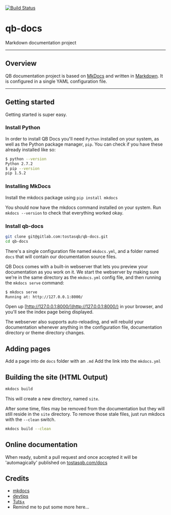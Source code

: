 [![Build Status](https://travis-ci.org/tostasqb/qb-docs.svg?branch=master)](https://travis-ci.org/tostasqb/qb-docs)
# qb-docs

Markdown documentation project

---

## Overview

QB documentation project is based on [MkDocs](http://www.mkdocs.org/) and written in [Markdown](https://github.com/adam-p/markdown-here/wiki/Markdown-Cheatsheet). It is configured in a single YAML
configuration file.

---

## Getting started

Getting started is super easy.


### Install Python

In order to install QB Docs you'll need `Python` installed on your system, as
well as the Python package manager, `pip`. You can check if you have these
already installed like so:

```bash
$ python --version
Python 2.7.2
$ pip --version
pip 1.5.2
```

### Installing MkDocs

Install the mkdocs package using `pip install mkdocs`

You should now have the mkdocs command installed on your system. Run `mkdocs --version` to check that everything worked okay.


### Install qb-docs

```bash
git clone git@gitlab.com:tostasqb/qb-docs.git
cd qb-docs
```

There's a single configuration file named `mkdocs.yml`, and a folder named
`docs` that will contain our documentation source files.

QB Docs comes with a built-in webserver that lets you preview your documentation
as you work on it. We start the webserver by making sure we're in the same
directory as the `mkdocs.yml` config file, and then running the `mkdocs serve`
command:

```bash
$ mkdocs serve
Running at: http://127.0.0.1:8000/
```

Open up [http://127.0.0.1:8000/](http://127.0.0.1:8000/) in your browser, and
you'll see the index page being displayed.

The webserver also supports auto-reloading, and will rebuild your documentation
whenever anything in the configuration file, documentation directory or theme
directory changes.

## Adding pages

Add a page into de `docs` folder with an `.md`
Add the link into the `mkdocs.yml`

## Building the site (HTML Output)

```bash
mkdocs build
```

This will create a new directory, named `site`.

After some time, files may be removed from the documentation but they will still
reside in the `site` directory. To remove those stale files, just run mkdocs
with the `--clean` switch.

```bash
mkdocs build --clean
```

## Online documentation

When ready, submit a pull request and once accepted it will be 'automagically' published on [tostasqb.com/docs](http://tostasqb.com/docs)

## Credits

- [mkdocs](http://www.mkdocs.org/)
- [devtips](https://www.youtube.com/user/DevTipsForDesigners/playlists)
- [Tuts+](http://tutsplus.com/courses?filter=free&page=1)
- Remind me to put some more here...
